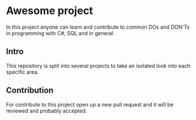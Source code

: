 # Awesome project
In this project anyone can learn and contribute to common DOs and DON'Ts in programming with C#, SQL and in general.

## Intro
This repository is split into several projects to take an isolated look into each specific area.

## Contribution
For contribute to this project open up a new pull request and it will be reviewed and probably accepted.
